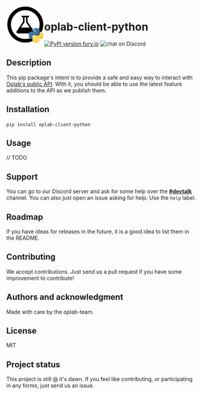 
<img align="left" width="100" height="100" src="https://github.com/oplab-team/oplab-client-python/blob/master/bin/python_logo.png?raw=true">

# oplab-client-python
[![PyPI version fury.io](https://badge.fury.io/py/oplab-client-python.svg)](https://pypi.org/project/oplab-client-python/)
<img src="https://img.shields.io/discord/701830367912656928?logo=discord"
            alt="chat on Discord"></a>


## Description
This pip package's intent is to provide a safe and easy way to interact with [Oplab's public API](https://docs.oplab.com.br). With it, you should be able to use the latest feature additions to the API as we publish them.

## Installation

`pip install oplab-client-python`

## Usage
// TODO

## Support
You can go to our Discord server and ask for some help over the **[#devtalk](https://discord.gg/xmAZzRd)** channel. You can also just open an issue asking for help. Use the `help` label.
## Roadmap
If you have ideas for releases in the future, it is a good idea to list them in the README.

## Contributing
We accept contributions. Just send us a pull request if you have some improvement to contribute!

## Authors and acknowledgment

Made with care by the oplab-team.

## License
MIT

## Project status
This project is still @ it's dawn. If you feel like contributing, or participating in any forms, just send us an issue.
